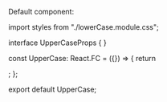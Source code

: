 Default component:

import styles from "./lowerCase.module.css";

interface UpperCaseProps {
}

const UpperCase: React.FC<UpperCaseProps> = ({}) => {
  return <div >
   
  </div>;
};

export default UpperCase;